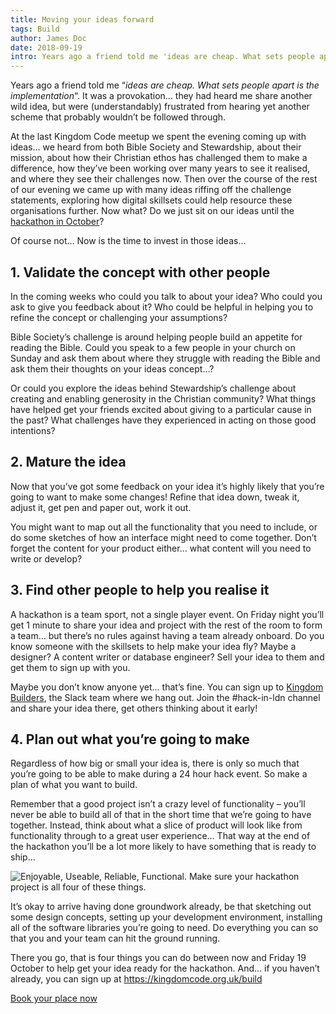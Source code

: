 ```yaml
---
title: Moving your ideas forward
tags: Build
author: James Doc
date: 2018-09-19
intro: Years ago a friend told me 'ideas are cheap. What sets people apart is the implementation'. It was a provokation…
---
```

Years ago a friend told me &#8220;<em>ideas are cheap. What sets people apart is the implementation</em>&#8220;. It was a provokation… they had heard me share another wild idea, but were (understandably) frustrated from hearing yet another scheme that probably wouldn&#8217;t be followed through.

At the last Kingdom Code meetup we spent the evening coming up with ideas… we heard from both Bible Society and Stewardship, about their mission, about how their Christian ethos has challenged them to make a difference, how they&#8217;ve been working over many years to see it realised, and where they see their challenges now. Then over the course of the rest of our evening we came up with many ideas riffing off the challenge statements, exploring how digital skillsets could help resource these organisations further. Now what? Do we just sit on our ideas until the <a href="https://kingdomcode.org.uk/build">hackathon in October</a>?

Of course not… Now is the time to invest in those ideas…

## 1. Validate the concept with other people

In the coming weeks who could you talk to about your idea? Who could you ask to give you feedback about it? Who could be helpful in helping you to refine the concept or challenging your assumptions?

Bible Society&#8217;s challenge is around helping people build an appetite for reading the Bible. Could you speak to a few people in your church on Sunday and ask them about where they struggle with reading the Bible and ask them their thoughts on your ideas concept…?

Or could you explore the ideas behind Stewardship&#8217;s challenge about creating and enabling generosity in the Christian community? What things have helped get your friends excited about giving to a particular cause in the past? What challenges have they experienced in acting on those good intentions?

## 2. Mature the idea

Now that you&#8217;ve got some feedback on your idea it&#8217;s highly likely that you&#8217;re going to want to make some changes! Refine that idea down, tweak it, adjust it, get pen and paper out, work it out.

You might want to map out all the functionality that you need to include, or do some sketches of how an interface might need to come together. Don&#8217;t forget the content for your product either… what content will you need to write or develop?

## 3. Find other people to help you realise it

A hackathon is a team sport, not a single player event. On Friday night you&#8217;ll get 1 minute to share your idea and project with the rest of the room to form a team… but there&#8217;s no rules against having a team already onboard. Do you know someone with the skillsets to help make your idea fly? Maybe a designer? A content writer or database engineer? Sell your idea to them and get them to sign up with you.

Maybe you don&#8217;t know anyone yet… that&#8217;s fine. You can sign up to <a href="http://kingdombuilders.io/">Kingdom Builders</a>, the Slack team where we hang out. Join the #hack-in-ldn channel and share your idea there, get others thinking about it early!

## 4. Plan out what you&#8217;re going to make

Regardless of how big or small your idea is, there is only so much that you&#8217;re going to be able to make during a 24 hour hack event. So make a plan of what you want to build.

Remember that a good project isn&#8217;t a crazy level of functionality &#8211; you&#8217;ll never be able to build all of that in the short time that we&#8217;re going to have together. Instead, think about what a slice of product will look like from functionality through to a great user experience… That way at the end of the hackathon you&#8217;ll be a lot more likely to have something that is ready to ship…

<img src="/_assets/img/blog/kingdom-code-hackathon-mvp-slice.jpg" alt="Enjoyable, Useable, Reliable, Functional. Make sure your hackathon project is all four of these things." style="max-width: 100%" />

It&#8217;s okay to arrive having done groundwork already, be that sketching out some design concepts, setting up your development environment, installing all of the software libraries you&#8217;re going to need. Do everything you can so that you and your team can hit the ground running.

There you go, that is four things you can do between now and Friday 19 October to help get your idea ready for the hackathon. And… if you haven&#8217;t already, you can sign up at <a href="https://kingdomcode.org.uk/build">https://kingdomcode.org.uk/build</a>

<a class="et_pb_promo_button et_pb_button" href="https://kingdomcode.org.uk/build/#tickets">Book your place now</a>
